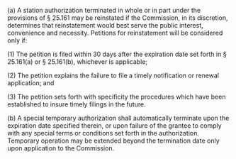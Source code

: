 (a) A station authorization terminated in whole or in part under the provisions of § 25.161 may be reinstated if the Commission, in its discretion, determines that reinstatement would best serve the public interest, convenience and necessity. Petitions for reinstatement will be considered only if:

(1) The petition is filed within 30 days after the expiration date set forth in § 25.161(a) or § 25.161(b), whichever is applicable;

(2) The petition explains the failure to file a timely notification or renewal application; and

(3) The petition sets forth with specificity the procedures which have been established to insure timely filings in the future.

(b) A special temporary authorization shall automatically terminate upon the expiration date specified therein, or upon failure of the grantee to comply with any special terms or conditions set forth in the authorization. Temporary operation may be extended beyond the termination date only upon application to the Commission.

